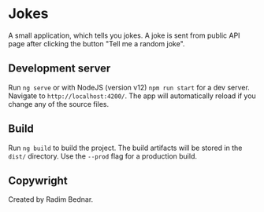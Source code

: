 # Jokes

A small application, which tells you jokes. A joke is sent from public API page after clicking the button "Tell me a random joke".

## Development server

Run `ng serve` or with NodeJS (version v12) `npm run start` for a dev server. Navigate to `http://localhost:4200/`. The app will automatically reload if you change any of the source files.

## Build

Run `ng build` to build the project. The build artifacts will be stored in the `dist/` directory. Use the `--prod` flag for a production build.

## Copywright

Created by Radim Bednar.
